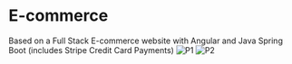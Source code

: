 # E-commerce
Based on a Full Stack E-commerce website with Angular and Java Spring Boot (includes Stripe Credit Card Payments)
![P1](https://user-images.githubusercontent.com/108138627/202475852-650b8f8d-705d-4d62-8fd1-452fe88b73ff.jpg)
![P2](https://user-images.githubusercontent.com/108138627/202475862-d70ade03-b20e-4b1a-8cc4-7c6b14d373bf.jpg)
